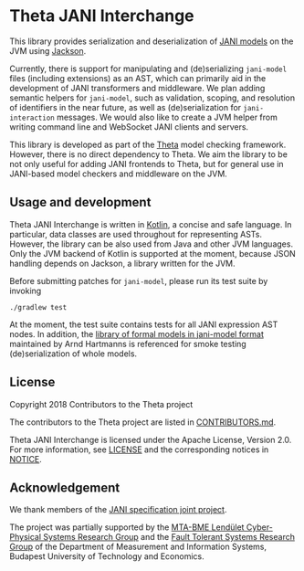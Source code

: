 # Theta JANI Interchange

This library provides serialization and deserialization of [JANI models](http://www.jani-spec.org/)
on the JVM using [Jackson](https://github.com/FasterXML/jackson).

Currently, there is support for manipulating and (de)serializing `jani-model` files (including extensions)
as an AST, which can primarily aid in the development of JANI transformers and middleware.
We plan adding semantic helpers for `jani-model`, such as validation, scoping,
and resolution of identifiers in the near future,
as well as (de)serialization for `jani-interaction` messages.
We would also like to create a JVM helper from writing command line and WebSocket
JANI clients and servers.

This library is developed as part of the [Theta](https://inf.mit.bme.hu/en/theta)
model checking framework. However, there is no direct dependency to Theta.
We aim the library to be not only useful for adding JANI frontends to Theta,
but for general use in JANI-based model checkers and middleware on the JVM.

## Usage and development

Theta JANI Interchange is written in [Kotlin](https://kotlinlang.org/), a concise and safe language.
In particular, data classes are used throughout for representing ASTs.
However, the library can be also used from Java and other JVM languages.
Only the JVM backend of Kotlin is supported at the moment, because JSON handling depends on Jackson,
a library written for the JVM.

Before submitting patches for `jani-model`, please run its test suite by invoking

```
./gradlew test
```

At the moment, the test suite contains tests for all JANI expression AST nodes.
In addition,
the [library of formal models in jani-model format](https://github.com/ahartmanns/jani-models/)
maintained by Arnd Hartmanns is referenced for smoke testing (de)serialization of whole models.

## License

Copyright 2018 Contributors to the Theta project

The contributors to the Theta project are listed in
[CONTRIBUTORS.md](https://github.com/FTSRG/theta-jani-interchange/blob/master/CONTRIBUTORS.md).

Theta JANI Interchange is licensed under the Apache License, Version 2.0.
For more information, see [LICENSE](https://github.com/FTSRG/theta-jani-interchange/blob/master/LICENSE)
and the corresponding notices in [NOTICE](https://github.com/FTSRG/theta-jani-interchange/blob/master/NOTICE).

## Acknowledgement

We thank members of the [JANI specification joint project](http://www.jani-spec.org/impressum.html).

The project was partially supported by the
[MTA-BME Lendület Cyber-Physical Systems Research Group](http://lendulet.inf.mit.bme.hu/)
and the [Fault Tolerant Systems Research Group](https://inf.mit.bme.hu/en)
of the Department of Measurement and Information Systems,
Budapest University of Technology and Economics.